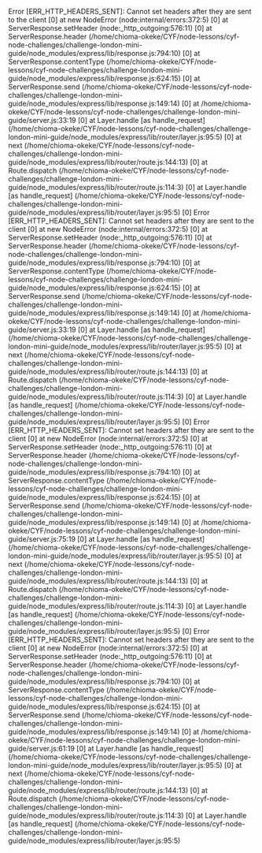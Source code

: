 Error [ERR_HTTP_HEADERS_SENT]: Cannot set headers after they are sent to the client
[0]     at new NodeError (node:internal/errors:372:5)
[0]     at ServerResponse.setHeader (node:_http_outgoing:576:11)
[0]     at ServerResponse.header (/home/chioma-okeke/CYF/node-lessons/cyf-node-challenges/challenge-london-mini-guide/node_modules/express/lib/response.js:794:10)
[0]     at ServerResponse.contentType (/home/chioma-okeke/CYF/node-lessons/cyf-node-challenges/challenge-london-mini-guide/node_modules/express/lib/response.js:624:15)
[0]     at ServerResponse.send (/home/chioma-okeke/CYF/node-lessons/cyf-node-challenges/challenge-london-mini-guide/node_modules/express/lib/response.js:149:14)
[0]     at /home/chioma-okeke/CYF/node-lessons/cyf-node-challenges/challenge-london-mini-guide/server.js:33:19
[0]     at Layer.handle [as handle_request] (/home/chioma-okeke/CYF/node-lessons/cyf-node-challenges/challenge-london-mini-guide/node_modules/express/lib/router/layer.js:95:5)
[0]     at next (/home/chioma-okeke/CYF/node-lessons/cyf-node-challenges/challenge-london-mini-guide/node_modules/express/lib/router/route.js:144:13)
[0]     at Route.dispatch (/home/chioma-okeke/CYF/node-lessons/cyf-node-challenges/challenge-london-mini-guide/node_modules/express/lib/router/route.js:114:3)
[0]     at Layer.handle [as handle_request] (/home/chioma-okeke/CYF/node-lessons/cyf-node-challenges/challenge-london-mini-guide/node_modules/express/lib/router/layer.js:95:5)
[0] Error [ERR_HTTP_HEADERS_SENT]: Cannot set headers after they are sent to the client
[0]     at new NodeError (node:internal/errors:372:5)
[0]     at ServerResponse.setHeader (node:_http_outgoing:576:11)
[0]     at ServerResponse.header (/home/chioma-okeke/CYF/node-lessons/cyf-node-challenges/challenge-london-mini-guide/node_modules/express/lib/response.js:794:10)
[0]     at ServerResponse.contentType (/home/chioma-okeke/CYF/node-lessons/cyf-node-challenges/challenge-london-mini-guide/node_modules/express/lib/response.js:624:15)
[0]     at ServerResponse.send (/home/chioma-okeke/CYF/node-lessons/cyf-node-challenges/challenge-london-mini-guide/node_modules/express/lib/response.js:149:14)
[0]     at /home/chioma-okeke/CYF/node-lessons/cyf-node-challenges/challenge-london-mini-guide/server.js:33:19
[0]     at Layer.handle [as handle_request] (/home/chioma-okeke/CYF/node-lessons/cyf-node-challenges/challenge-london-mini-guide/node_modules/express/lib/router/layer.js:95:5)
[0]     at next (/home/chioma-okeke/CYF/node-lessons/cyf-node-challenges/challenge-london-mini-guide/node_modules/express/lib/router/route.js:144:13)
[0]     at Route.dispatch (/home/chioma-okeke/CYF/node-lessons/cyf-node-challenges/challenge-london-mini-guide/node_modules/express/lib/router/route.js:114:3)
[0]     at Layer.handle [as handle_request] (/home/chioma-okeke/CYF/node-lessons/cyf-node-challenges/challenge-london-mini-guide/node_modules/express/lib/router/layer.js:95:5)
[0] Error [ERR_HTTP_HEADERS_SENT]: Cannot set headers after they are sent to the client
[0]     at new NodeError (node:internal/errors:372:5)
[0]     at ServerResponse.setHeader (node:_http_outgoing:576:11)
[0]     at ServerResponse.header (/home/chioma-okeke/CYF/node-lessons/cyf-node-challenges/challenge-london-mini-guide/node_modules/express/lib/response.js:794:10)
[0]     at ServerResponse.contentType (/home/chioma-okeke/CYF/node-lessons/cyf-node-challenges/challenge-london-mini-guide/node_modules/express/lib/response.js:624:15)
[0]     at ServerResponse.send (/home/chioma-okeke/CYF/node-lessons/cyf-node-challenges/challenge-london-mini-guide/node_modules/express/lib/response.js:149:14)
[0]     at /home/chioma-okeke/CYF/node-lessons/cyf-node-challenges/challenge-london-mini-guide/server.js:75:19
[0]     at Layer.handle [as handle_request] (/home/chioma-okeke/CYF/node-lessons/cyf-node-challenges/challenge-london-mini-guide/node_modules/express/lib/router/layer.js:95:5)
[0]     at next (/home/chioma-okeke/CYF/node-lessons/cyf-node-challenges/challenge-london-mini-guide/node_modules/express/lib/router/route.js:144:13)
[0]     at Route.dispatch (/home/chioma-okeke/CYF/node-lessons/cyf-node-challenges/challenge-london-mini-guide/node_modules/express/lib/router/route.js:114:3)
[0]     at Layer.handle [as handle_request] (/home/chioma-okeke/CYF/node-lessons/cyf-node-challenges/challenge-london-mini-guide/node_modules/express/lib/router/layer.js:95:5)
[0] Error [ERR_HTTP_HEADERS_SENT]: Cannot set headers after they are sent to the client
[0]     at new NodeError (node:internal/errors:372:5)
[0]     at ServerResponse.setHeader (node:_http_outgoing:576:11)
[0]     at ServerResponse.header (/home/chioma-okeke/CYF/node-lessons/cyf-node-challenges/challenge-london-mini-guide/node_modules/express/lib/response.js:794:10)
[0]     at ServerResponse.contentType (/home/chioma-okeke/CYF/node-lessons/cyf-node-challenges/challenge-london-mini-guide/node_modules/express/lib/response.js:624:15)
[0]     at ServerResponse.send (/home/chioma-okeke/CYF/node-lessons/cyf-node-challenges/challenge-london-mini-guide/node_modules/express/lib/response.js:149:14)
[0]     at /home/chioma-okeke/CYF/node-lessons/cyf-node-challenges/challenge-london-mini-guide/server.js:61:19
[0]     at Layer.handle [as handle_request] (/home/chioma-okeke/CYF/node-lessons/cyf-node-challenges/challenge-london-mini-guide/node_modules/express/lib/router/layer.js:95:5)
[0]     at next (/home/chioma-okeke/CYF/node-lessons/cyf-node-challenges/challenge-london-mini-guide/node_modules/express/lib/router/route.js:144:13)
[0]     at Route.dispatch (/home/chioma-okeke/CYF/node-lessons/cyf-node-challenges/challenge-london-mini-guide/node_modules/express/lib/router/route.js:114:3)
[0]     at Layer.handle [as handle_request] (/home/chioma-okeke/CYF/node-lessons/cyf-node-challenges/challenge-london-mini-guide/node_modules/express/lib/router/layer.js:95:5)
